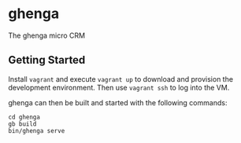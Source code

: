 # ghenga
The ghenga micro CRM

## Getting Started

Install `vagrant` and execute `vagrant up` to download and provision the
development environment. Then use `vagrant ssh` to log into the VM.

ghenga can then be built and started with the following commands:

    cd ghenga
    gb build
    bin/ghenga serve
